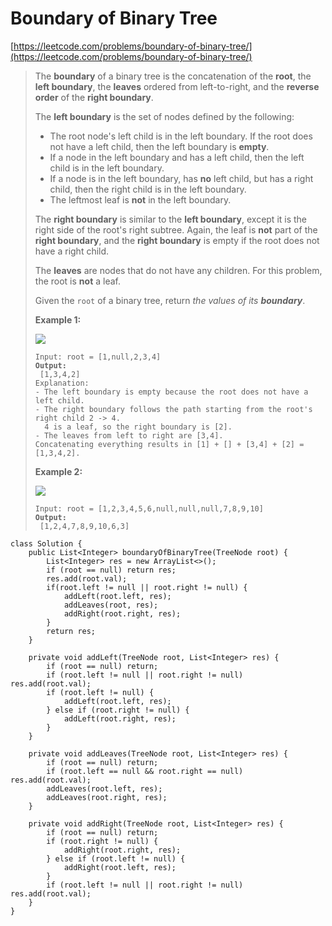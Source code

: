 # Boundary of Binary Tree

[https://leetcode.com/problems/boundary-of-binary-tree/](https://leetcode.com/problems/boundary-of-binary-tree/)

> The **boundary** of a binary tree is the concatenation of the **root**, the **left boundary**, the **leaves** ordered from left-to-right, and the **reverse order** of the **right boundary**.
>
> The **left boundary** is the set of nodes defined by the following:
>
> * The root node's left child is in the left boundary. If the root does not have a left child, then the left boundary is **empty**.
> * If a node in the left boundary and has a left child, then the left child is in the left boundary.
> * If a node is in the left boundary, has **no** left child, but has a right child, then the right child is in the left boundary.
> * The leftmost leaf is **not** in the left boundary.
>
> The **right boundary** is similar to the **left boundary**, except it is the right side of the root's right subtree. Again, the leaf is **not** part of the **right boundary**, and the **right boundary** is empty if the root does not have a right child.
>
> The **leaves** are nodes that do not have any children. For this problem, the root is **not** a leaf.
>
> Given the `root` of a binary tree, return _the values of its **boundary**_.
>
> &#x20;
>
> **Example 1:**
>
> ![](https://assets.leetcode.com/uploads/2020/11/11/boundary1.jpg)
>
> <pre><code>Input: root = [1,null,2,3,4]
> <strong>Output:
> </strong> [1,3,4,2]
> Explanation:
> - The left boundary is empty because the root does not have a left child.
> - The right boundary follows the path starting from the root's right child 2 -> 4.
>   4 is a leaf, so the right boundary is [2].
> - The leaves from left to right are [3,4].
> Concatenating everything results in [1] + [] + [3,4] + [2] = [1,3,4,2].</code></pre>
>
> **Example 2:**
>
> ![](https://assets.leetcode.com/uploads/2020/11/11/boundary2.jpg)
>
> <pre><code>Input: root = [1,2,3,4,5,6,null,null,null,7,8,9,10]
> <strong>Output:
> </strong> [1,2,4,7,8,9,10,6,3]</code></pre>

```
class Solution {
    public List<Integer> boundaryOfBinaryTree(TreeNode root) {
        List<Integer> res = new ArrayList<>();
        if (root == null) return res;
        res.add(root.val);
        if(root.left != null || root.right != null) {
            addLeft(root.left, res);
            addLeaves(root, res);
            addRight(root.right, res);
        }
        return res;
    }
    
    private void addLeft(TreeNode root, List<Integer> res) {
        if (root == null) return;
        if (root.left != null || root.right != null) res.add(root.val);
        if (root.left != null) {
            addLeft(root.left, res);
        } else if (root.right != null) {
            addLeft(root.right, res);
        } 
    }
    
    private void addLeaves(TreeNode root, List<Integer> res) {
        if (root == null) return;
        if (root.left == null && root.right == null) res.add(root.val);
        addLeaves(root.left, res);
        addLeaves(root.right, res);
    }
    
    private void addRight(TreeNode root, List<Integer> res) {
        if (root == null) return;
        if (root.right != null) {
            addRight(root.right, res);
        } else if (root.left != null) {
            addRight(root.left, res);
        }
        if (root.left != null || root.right != null) res.add(root.val);
    }
}
```
